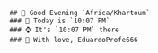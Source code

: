 
        ## 👋 Good Evening `Africa/Khartoum`
        ### 📅 Today is `10:07 PM`
        ### ⌚ It's `10:07 PM` there
        ### 🎩 With love, EduardoProfe666 
        